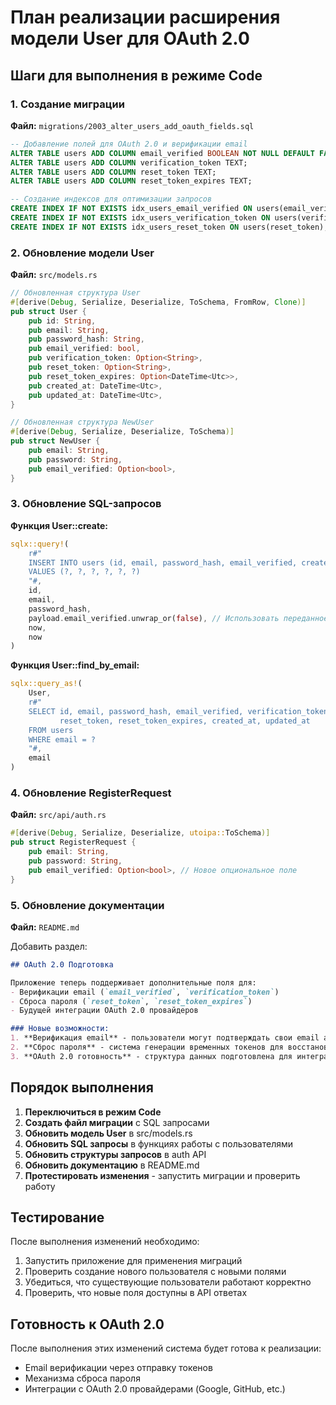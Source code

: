 # План реализации расширения модели User для OAuth 2.0

## Шаги для выполнения в режиме Code

### 1. Создание миграции

**Файл:** `migrations/2003_alter_users_add_oauth_fields.sql`

```sql
-- Добавление полей для OAuth 2.0 и верификации email
ALTER TABLE users ADD COLUMN email_verified BOOLEAN NOT NULL DEFAULT FALSE;
ALTER TABLE users ADD COLUMN verification_token TEXT;
ALTER TABLE users ADD COLUMN reset_token TEXT;
ALTER TABLE users ADD COLUMN reset_token_expires TEXT;

-- Создание индексов для оптимизации запросов
CREATE INDEX IF NOT EXISTS idx_users_email_verified ON users(email_verified);
CREATE INDEX IF NOT EXISTS idx_users_verification_token ON users(verification_token);
CREATE INDEX IF NOT EXISTS idx_users_reset_token ON users(reset_token);
```

### 2. Обновление модели User

**Файл:** `src/models.rs`

```rust
// Обновленная структура User
#[derive(Debug, Serialize, Deserialize, ToSchema, FromRow, Clone)]
pub struct User {
    pub id: String,
    pub email: String,
    pub password_hash: String,
    pub email_verified: bool,
    pub verification_token: Option<String>,
    pub reset_token: Option<String>,
    pub reset_token_expires: Option<DateTime<Utc>>,
    pub created_at: DateTime<Utc>,
    pub updated_at: DateTime<Utc>,
}

// Обновленная структура NewUser
#[derive(Debug, Serialize, Deserialize, ToSchema)]
pub struct NewUser {
    pub email: String,
    pub password: String,
    pub email_verified: Option<bool>,
}
```

### 3. Обновление SQL-запросов

**Функция User::create:**
```rust
sqlx::query!(
    r#"
    INSERT INTO users (id, email, password_hash, email_verified, created_at, updated_at)
    VALUES (?, ?, ?, ?, ?, ?)
    "#,
    id,
    email,
    password_hash,
    payload.email_verified.unwrap_or(false), // Использовать переданное значение или false
    now,
    now
)
```

**Функция User::find_by_email:**
```rust
sqlx::query_as!(
    User,
    r#"
    SELECT id, email, password_hash, email_verified, verification_token, 
           reset_token, reset_token_expires, created_at, updated_at
    FROM users
    WHERE email = ?
    "#,
    email
)
```

### 4. Обновление RegisterRequest

**Файл:** `src/api/auth.rs`

```rust
#[derive(Debug, Serialize, Deserialize, utoipa::ToSchema)]
pub struct RegisterRequest {
    pub email: String,
    pub password: String,
    pub email_verified: Option<bool>, // Новое опциональное поле
}
```

### 5. Обновление документации

**Файл:** `README.md`

Добавить раздел:
```markdown
## OAuth 2.0 Подготовка

Приложение теперь поддерживает дополнительные поля для:
- Верификации email (`email_verified`, `verification_token`)
- Сброса пароля (`reset_token`, `reset_token_expires`)
- Будущей интеграции OAuth 2.0 провайдеров

### Новые возможности:
1. **Верификация email** - пользователи могут подтверждать свои email адреса
2. **Сброс пароля** - система генерации временных токенов для восстановления доступа
3. **OAuth 2.0 готовность** - структура данных подготовлена для интеграции с провайдерами
```

## Порядок выполнения

1. **Переключиться в режим Code**
2. **Создать файл миграции** с SQL запросами
3. **Обновить модель User** в src/models.rs
4. **Обновить SQL запросы** в функциях работы с пользователями
5. **Обновить структуры запросов** в auth API
6. **Обновить документацию** в README.md
7. **Протестировать изменения** - запустить миграции и проверить работу

## Тестирование

После выполнения изменений необходимо:
1. Запустить приложение для применения миграций
2. Проверить создание нового пользователя с новыми полями
3. Убедиться, что существующие пользователи работают корректно
4. Проверить, что новые поля доступны в API ответах

## Готовность к OAuth 2.0

После выполнения этих изменений система будет готова к реализации:
- Email верификации через отправку токенов
- Механизма сброса пароля
- Интеграции с OAuth 2.0 провайдерами (Google, GitHub, etc.)